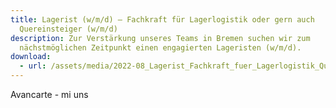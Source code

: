 ```yaml
---
title: Lagerist (w/m/d) – Fachkraft für Lagerlogistik oder gern auch
  Quereinsteiger (w/m/d)
description: Zur Verstärkung unseres Teams in Bremen suchen wir zum
  nächstmöglichen Zeitpunkt einen engagierten Lageristen (w/m/d).
download:
  - url: /assets/media/2022-08_Lagerist_Fachkraft_fuer_Lagerlogistik_Quereinsteiger.pdf
---
```

Avancarte - mi uns